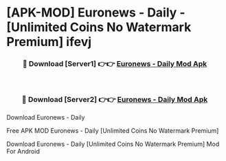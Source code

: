 # [APK-MOD] Euronews - Daily - [Unlimited Coins No Watermark Premium] ifevj



<div align="center">
<h3>🔴 Download [Server1] 👉👉 <a href="https://momento.my/?title=Euronews_-_Daily">Euronews - Daily Mod Apk</a></h3><br>

<h3>🔴 Download [Server2] 👉👉 <a href="https://momento.my/?title=Euronews_-_Daily">Euronews - Daily Mod Apk</a></h3>
</div>



Download Euronews - Daily 

Free APK MOD Euronews - Daily [Unlimited Coins No Watermark Premium]

Download Euronews - Daily [Unlimited Coins No Watermark Premium] Mod For Android
